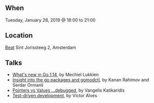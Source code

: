 When
----
Tuesday, January 28, 2019 @ 18:00 to 21:00

Location
--------
[Beat](https://thebeat.co/)
Sint Jorissteeg 2, Amsterdam

Talks
-----

* [What's new in Go 1.14](go114-slides/go114.slide), by Mechiel Lukkien
* [Insight into the go packages and gomodctl](gomodctl.pdf), by Kanan Rahimov and Serdar Ormanli
* [Pointers vs Values ...debugged](Pointers%20vs%20Values%20...debugged.pdf), by Vangelis Katikaridis
* [Test-driven development](the_habit_of_tdd.pdf), by Victor Alves

